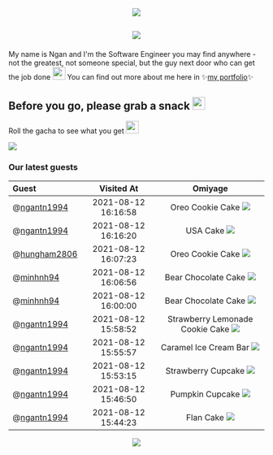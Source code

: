 <p align="center"><img src="https://ntuyetngan.com/public/github/readme-top.png">

## <p align="center"><img src="https://ntuyetngan.com/public/github/readme-hello.png" align="center">

My name is Ngan and I'm the Software Engineer you may find anywhere - not the greatest, not someone special, but the guy next door who can get the job done <img src="https://emojis.slackmojis.com/emojis/images/1597609912/10174/wfh_parrot.gif" width="25px">
You can find out more about me here in ✨<a href="https://ntuyetngan.com/" target="_blank">my portfolio</a>✨

## Before you go, please grab a snack <img src="https://emojis.slackmojis.com/emojis/images/1613285697/12806/meow_attention.png" width="25px">
Roll the gacha to see what you get <img src="https://emojis.slackmojis.com/emojis/images/1471119458/989/parrot_dad.gif" width="25px">

<a href="https://github.com/ngantn1994/ngantn1994/issues/new?title=roll&template=feature_request.md"><img src="https://ntuyetngan.com/public/github/readme-gacha.gif"></a>

### Our latest guests

| Guest | Visited At | Omiyage |
| :--- | :---: | :---: |
| @<a href="https://github.com/ngantn1994">ngantn1994</a> | 2021-08-12 16:16:58 | Oreo Cookie Cake <img src="https://ntuyetngan.com/public/github/omiyage/0/32/26.png"> |
| @<a href="https://github.com/ngantn1994">ngantn1994</a> | 2021-08-12 16:16:20 | USA Cake <img src="https://ntuyetngan.com/public/github/omiyage/0/32/20.png"> |
| @<a href="https://github.com/hungham2806">hungham2806</a> | 2021-08-12 16:07:23 | Oreo Cookie Cake <img src="https://ntuyetngan.com/public/github/omiyage/0/32/26.png"> |
| @<a href="https://github.com/minhnh94">minhnh94</a> | 2021-08-12 16:06:56 | Bear Chocolate Cake <img src="https://ntuyetngan.com/public/github/omiyage/0/32/0.png"> |
| @<a href="https://github.com/minhnh94">minhnh94</a> | 2021-08-12 16:00:00 | Bear Chocolate Cake <img src="https://ntuyetngan.com/public/github/omiyage/0/32/0.png"> |
| @<a href="https://github.com/ngantn1994">ngantn1994</a> | 2021-08-12 15:58:52 | Strawberry Lemonade Cookie Cake <img src="https://ntuyetngan.com/public/github/omiyage/0/32/28.png"> |
| @<a href="https://github.com/ngantn1994">ngantn1994</a> | 2021-08-12 15:55:57 | Caramel Ice Cream Bar <img src="https://ntuyetngan.com/public/github/omiyage/0/32/13.png"> |
| @<a href="https://github.com/ngantn1994">ngantn1994</a> | 2021-08-12 15:53:15 | Strawberry Cupcake <img src="https://ntuyetngan.com/public/github/omiyage/0/32/11.png"> |
| @<a href="https://github.com/ngantn1994">ngantn1994</a> | 2021-08-12 15:46:50 | Pumpkin Cupcake <img src="https://ntuyetngan.com/public/github/omiyage/0/32/10.png"> |
| @<a href="https://github.com/ngantn1994">ngantn1994</a> | 2021-08-12 15:44:23 | Flan Cake <img src="https://ntuyetngan.com/public/github/omiyage/0/32/22.png"> |
<p align="center"><img src="https://ntuyetngan.com/public/github/readme-bottom.png">